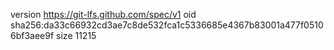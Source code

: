 version https://git-lfs.github.com/spec/v1
oid sha256:da33c66932cd3ae7c8de532fca1c5336685e4367b83001a477f05106bf3aee9f
size 11215
